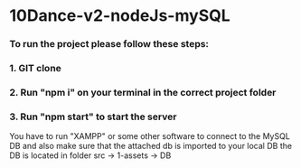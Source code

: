 # 10Dance-v2-nodeJs-mySQL

### To run the project please follow these steps:
### 1. GIT clone
### 2. Run "npm i" on your terminal in the correct project folder
### 3. Run "npm start" to start the server

You have to run "XAMPP" or some other software to connect to the MySQL DB and also 
make sure that the attached db is imported to your local DB
the DB is located in folder src -> 1-assets -> DB
